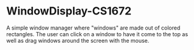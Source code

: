 # WindowDisplay-CS1672
A simple window manager where "windows" are made out of colored rectangles. The user can click on a window to have it come to the top as well as drag windows around the screen with the mouse.
